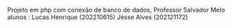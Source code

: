 Projeto em php com conexão de banco de dados, Professor Salvador Melo
alunos : Lucas Henrique (202210615)
         Jésse Alves (202121172)

